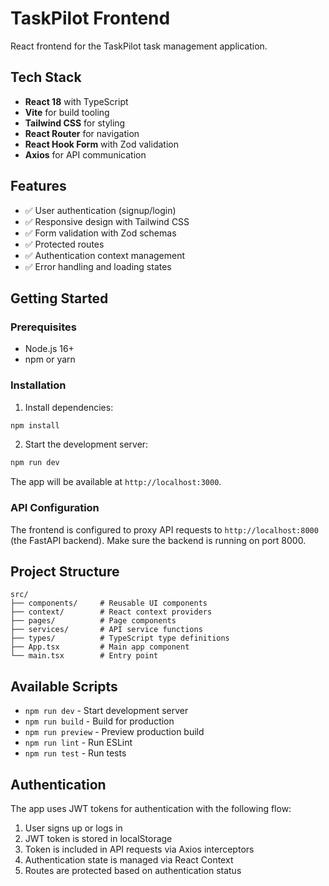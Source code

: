 # TaskPilot Frontend

React frontend for the TaskPilot task management application.

## Tech Stack

- **React 18** with TypeScript
- **Vite** for build tooling
- **Tailwind CSS** for styling
- **React Router** for navigation
- **React Hook Form** with Zod validation
- **Axios** for API communication

## Features

- ✅ User authentication (signup/login)
- ✅ Responsive design with Tailwind CSS
- ✅ Form validation with Zod schemas
- ✅ Protected routes
- ✅ Authentication context management
- ✅ Error handling and loading states

## Getting Started

### Prerequisites

- Node.js 16+
- npm or yarn

### Installation

1. Install dependencies:
```bash
npm install
```

2. Start the development server:
```bash
npm run dev
```

The app will be available at `http://localhost:3000`.

### API Configuration

The frontend is configured to proxy API requests to `http://localhost:8000` (the FastAPI backend). Make sure the backend is running on port 8000.

## Project Structure

```
src/
├── components/     # Reusable UI components
├── context/        # React context providers
├── pages/          # Page components
├── services/       # API service functions
├── types/          # TypeScript type definitions
├── App.tsx         # Main app component
└── main.tsx        # Entry point
```

## Available Scripts

- `npm run dev` - Start development server
- `npm run build` - Build for production
- `npm run preview` - Preview production build
- `npm run lint` - Run ESLint
- `npm run test` - Run tests

## Authentication

The app uses JWT tokens for authentication with the following flow:

1. User signs up or logs in
2. JWT token is stored in localStorage
3. Token is included in API requests via Axios interceptors
4. Authentication state is managed via React Context
5. Routes are protected based on authentication status

